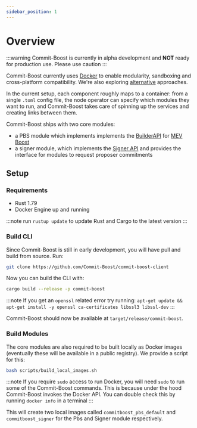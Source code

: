 ```yaml
---
sidebar_position: 1
---
```


# Overview

:::warning
Commit-Boost is currently in alpha development and **NOT** ready for production use. Please use caution
:::


Commit-Boost currently uses [Docker](https://www.docker.com/) to enable modularity, sandboxing and cross-platform compatibility. We're also exploring [alternative](https://github.com/Commit-Boost/commit-boost-client/issues/18) approaches.

In the current setup, each component roughly maps to a container: from a single `.toml` config file, the node operator can specify which modules they want to run, and Commit-Boost takes care of spinning up the services and creating links between them.

Commit-Boost ships with two core modules:
- a PBS module which implements implements the [BuilderAPI](https://ethereum.github.io/builder-specs/) for [MEV Boost](https://docs.flashbots.net/flashbots-mev-boost/architecture-overview/specifications)
- a signer module, which implements the [Signer API](/api) and provides the interface for modules to request proposer commitments


## Setup
### Requirements
- Rust 1.79
- Docker Engine up and running

:::note
run `rustup update` to update Rust and Cargo to the latest version
:::

### Build CLI

Since Commit-Boost is still in early development, you will have pull and build from source. Run:

```bash
git clone https://github.com/Commit-Boost/commit-boost-client
```

Now you can build the CLI with:
```bash
cargo build --release -p commit-boost
```

:::note
If you get an `openssl` related error try running: `apt-get update && apt-get install -y openssl ca-certificates libssl3 libssl-dev`
:::

Commit-Boost should now be available at `target/release/commit-boost`.

### Build Modules

The core modules are also required to be built locally as Docker images (eventually these will be available in a public registry). We provide a script for this:
```bash
bash scripts/build_local_images.sh
```

:::note
If you require `sudo` access to run Docker, you will need `sudo` to run some of the Commit-Boost commands. This is because under the hood Commit-Boost invokes the Docker API. You can double check this by running `docker info` in a terminal
:::

This will create two local images called `commitboost_pbs_default` and `commitboost_signer` for the Pbs and Signer module respectively.



